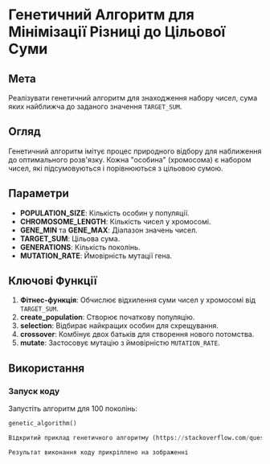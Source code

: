 # Генетичний Алгоритм для Мінімізації Різниці до Цільової Суми

## Мета

Реалізувати генетичний алгоритм для знаходження набору чисел, сума яких найближча до заданого значення `TARGET_SUM`.

## Огляд

Генетичний алгоритм імітує процес природного відбору для наближення до оптимального розв'язку. Кожна "особина" (хромосома) є набором чисел, які підсумовуються і порівнюються з цільовою сумою.

## Параметри

- **POPULATION_SIZE**: Кількість особин у популяції.
- **CHROMOSOME_LENGTH**: Кількість чисел у хромосомі.
- **GENE_MIN** та **GENE_MAX**: Діапазон значень чисел.
- **TARGET_SUM**: Цільова сума.
- **GENERATIONS**: Кількість поколінь.
- **MUTATION_RATE**: Ймовірність мутації гена.

## Ключові Функції

1. **Фітнес-функція**: Обчислює відхилення суми чисел у хромосомі від `TARGET_SUM`.
2. **create_population**: Створює початкову популяцію.
3. **selection**: Відбирає найкращих особин для схрещування.
4. **crossover**: Комбінує двох батьків для створення нового потомства.
5. **mutate**: Застосовує мутацію з ймовірністю `MUTATION_RATE`.

## Використання

### Запуск коду

Запустіть алгоритм для 100 поколінь:
```python
genetic_algorithm()

Відкритий приклад генетичного алгоритму (https://stackoverflow.com/questions/31011585/python-genetic-algorithm)

Результат виконання коду прикріплено на зображенні 